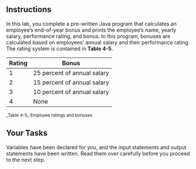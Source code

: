 ## Instructions

In this lab, you complete a pre-written Java program that calculates an employee’s end-of-year bonus and prints the employee’s name, yearly salary, performance rating, and bonus. In this program, bonuses are calculated based on employees’ annual salary and their performance rating. The rating system is contained in **Table 4-5**.

| Rating | Bonus                       |
| ------ | --------------------------- |
| 1      | 25 percent of annual salary |
| 2      | 15 percent of annual salary |
| 3      | 10 percent of annual salary |
| 4      | None                        |

<sup>
_Table 4-5_ Employee ratings and bonuses
</sup>
 
## Your Tasks

Variables have been declared for you, and the input statements and output statements have been written. Read them over carefully before you proceed to the next step.

